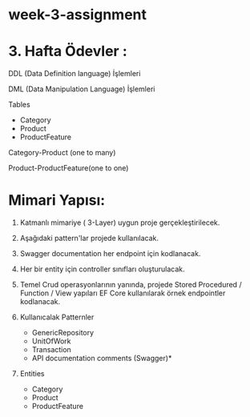 # week-3-assignment

# 3. Hafta Ödevler :

DDL (Data Definition language) İşlemleri

DML (Data Manipulation Language) İşlemleri

Tables

- Category
- Product
- ProductFeature

Category-Product (one to many)

Product-ProductFeature(one to one)

# Mimari Yapısı: 
1. Katmanlı mimariye ( 3-Layer)  uygun proje gerçekleştirilecek. 
2. Aşağıdaki pattern'lar projede kullanılacak. 
3. Swagger documentation her endpoint için kodlanacak. 
4. Her bir entity için controller sınıfları oluşturulacak. 
5. Temel Crud operasyonlarının yanında, projede  Stored Procedured / Function / View yapıları EF Core  kullanılarak örnek endpointler kodlanacak.
6. Kullanıcalak Patternler
	- GenericRepository
	- UnitOfWork
	- Transaction
	- API documentation comments (Swagger)*

7. Entities
	- Category
	- Product
	- ProductFeature
